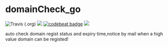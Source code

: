 # domainCheck_go

![Travis (.org)](https://img.shields.io/travis/coderguang/domainCheck_go)
![](https://img.shields.io/badge/language-golang-orange.svg)
[![codebeat badge](https://codebeat.co/badges/4c9ab03b-4424-48e3-8d1f-66a5350374e9)](https://codebeat.co/projects/github-com-coderguang-domaincheck_go-master)
[![](https://img.shields.io/badge/wp-@royalchen-blue.svg)](https://twitter.com/EyreFree777)

auto check domain regist status and expiry time,notice by mail when a high value domain can be registed!
